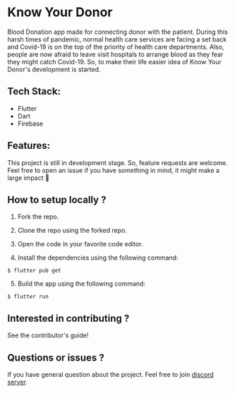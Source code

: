 # Know Your Donor

Blood Donation app made for connecting donor with the patient. During this harsh times of pandemic, normal health care services are facing a set back and Covid-19 is on the top of the priority of health care departments. Also, people are now afraid to leave visit hospitals to arrange blood as they fear they might catch Covid-19. So, to make their life easier idea of Know Your Donor's development is started.

## Tech Stack:
* Flutter
* Dart
* Firebase

## Features:
This project is still in development stage. So, feature requests are welcome. Feel free to open an issue if you have something in mind, it might make a large impact 💓

## How to setup locally ?

1. Fork the repo.

2. Clone the repo using the forked repo.

3. Open the code in your favorite code editor.

4. Install the dependencies using the following command:

```
$ flutter pub get
```

5. Build the app using the following command:

```
$ flutter run
```

## Interested in contributing ?

See the contributor's guide!

## Questions or issues ?

If you have general question about the project. Feel free to join [discord server](https://discord.gg/ypvX2GSc).
